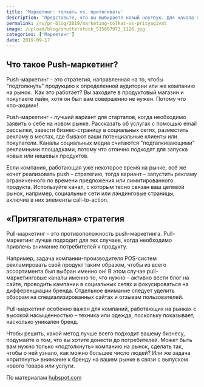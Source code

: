 ```yaml
---
title: 'Маркетинг: толкать vs. притягивать'
description: 'Представьте, что вы выбираете новый ноутбук. Для начала почитаете отзывы и описание различных моделей в интернете, затем, выбрав примерно 2-3 варианта, отправитесь в магазин, чтобы на месте рассмотреть ноутбуки и определиться с выбором. Так работают  push-маркетинг и pull-маркетинг. Иными словами, вас «притянули» (pull – с англ. тянуть) бренды за счет рекламы и позиционирования своих ноутбуков. Затем «подтолкнули» (push – с англ. толкать) к выбору и покупке определенной модели в магазине.'
permalink: /ru/pr-blog/2019/marketing-tolkat-vs-prityagivat
image: /upload/blog/shutterstock_515607973_1126.jpg
categories: ['Маркетинг']
date: 2019-09-17
---
```


## Что такое Push-маркетинг?

Push-маркетинг - это стратегия, направленная на то, чтобы "подтолкнуть" продукцию к определенной аудитории или же компанию на рынок.  Как это работает? Вы заходите в продуктовый магазин и покупаете лайм, хотя он был вам совершенно не нужен. Потому что «по-акции»!  

Push-маркетинг - лучший вариант для стартапов, когда необходимо заявить о себе на новом рынке. Рассказать об услугах с помощью email рассылки, завести бизнес-страницу в социальных сетях, разместить рекламу в местах, где бывают ваши потенциальные клиенты или покупатели. Каналы социальных медиа считаются "подталкивающими" рекламными площадками, потому что отлично подходят для запуска новых или нишевых продуктов.

Если компания, работающая уже некоторое время на рынке, всё же хочет реализовать push – стратегию, тогда вариант – запустить рекламу ограниченного по времени предложения или лимитированного продукта. Используйте канал, с которым тесно связан ваш целевой рынок, например, социальные сети или лэндинговые страницы, включив в них элементы call-to-action.

## «Притягательная» стратегия

Pull-маркетинг - это противоположность push-маркетинга. Pull-маркетинг лучше подходит для тех случаев, когда необходимо привлечь внимание потребителей к продукту.

Например, задача компании-производителя POS-систем рекламировать свой продукт таким образом, чтобы из всего ассортимента был выбран именно он! В этом случае pull-маркетинговые каналы именно то, что нужно – активно вести блог на сайте, проводить кампании в социальных сетях и фокусироваться на дифференциации бренда. Отдельное внимание следует уделить обзорам на специализированных сайтах и отзывам пользователей.

Pull-маркетинг особенно важен для компаний, работающих на рынках с высокой насыщенностью – техника или одежда, поскольку показывает, насколько уникален бренд.

Чтобы решить, какой метод лучше всего подходит вашему бизнесу, подумайте о том, что вы хотите донести до потребителей. Может быть вам нужно только «подтолкнуть» компанию на рынок, сделать так, чтобы о ней узнало, как можно большее число людей? Или же задача «притянуть» внимание к бренду на вашем рынке в связи с выпуском нового товара или услуги.

По материалам [hubspot.com](https://blog.hubspot.com/marketing/push-vs-pull-marketing)

